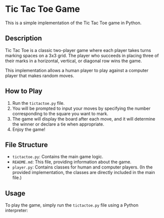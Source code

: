 # Tic Tac Toe Game

This is a simple implementation of the Tic Tac Toe game in Python.

## Description

Tic Tac Toe is a classic two-player game where each player takes turns marking spaces on a 3x3 grid. The player who succeeds in placing three of their marks in a horizontal, vertical, or diagonal row wins the game.

This implementation allows a human player to play against a computer player that makes random moves.

## How to Play

1. Run the `tictactoe.py` file.
2. You will be prompted to input your moves by specifying the number corresponding to the square you want to mark.
3. The game will display the board after each move, and it will determine the winner or declare a tie when appropriate.
4. Enjoy the game!

## File Structure

- `tictactoe.py`: Contains the main game logic.
- `README.md`: This file, providing information about the game.
- `player.py`: Contains classes for human and computer players. (In the provided implementation, the classes are directly included in the main file.)

## Usage

To play the game, simply run the `tictactoe.py` file using a Python interpreter:

